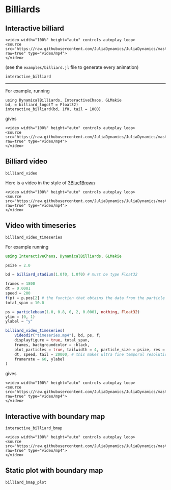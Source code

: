 # Billiards

## Interactive billiard
```@raw html
<video width="100%" height="auto" controls autoplay loop>
<source src="https://raw.githubusercontent.com/JuliaDynamics/JuliaDynamics/master/videos/interact/bill2.mp4?raw=true" type="video/mp4">
</video>
```
(see the `examples/billiard.jl` file to generate every animation)

```@docs
interactive_billiard
```

---

For example, running
```
using DynamicalBilliards, InteractiveChaos, GLMakie
bd, = billiard_logo(T = Float32)
interactive_billiard(bd, 1f0, tail = 1000)
```
gives

```@raw html
<video width="100%" height="auto" controls autoplay loop>
<source src="https://raw.githubusercontent.com/JuliaDynamics/JuliaDynamics/master/videos/interact/bill1.mp4?raw=true" type="video/mp4">
</video>
```

## Billiard video

```@docs
billiard_video
```

Here is a video in the style of [3Blue1Brown](https://www.3blue1brown.com/)
```@raw html
<video width="100%" height="auto" controls autoplay loop>
<source src="https://raw.githubusercontent.com/JuliaDynamics/JuliaDynamics/master/videos/interact/3b1billiard.mp4?raw=true" type="video/mp4">
</video>
```

## Video with timeseries

```@docs
billiard_video_timeseries
```

For example running
```julia
using InteractiveChaos, DynamicalBilliards, GLMakie

psize = 2.0

bd = billiard_stadium(1.0f0, 1.0f0) # must be type Float32

frames = 1800
dt = 0.0001
speed = 200
f(p) = p.pos[2] # the function that obtains the data from the particle
total_span = 10.0

ps = particlebeam(1.0, 0.8, 0, 2, 0.0001, nothing, Float32)
ylim = (0, 1)
ylabel = "y"

billiard_video_timeseries(
    videodir("timeseries.mp4"), bd, ps, f;
    displayfigure = true, total_span,
    frames, backgroundcolor = :black,
    plot_particles = true, tailwidth = 4, particle_size = psize, res = MAXRES,
    dt, speed, tail = 20000, # this makes ultra fine temporal resolution
    framerate = 60, ylabel
)
```

gives

```@raw html
<video width="100%" height="auto" controls autoplay loop>
<source src="https://raw.githubusercontent.com/JuliaDynamics/JuliaDynamics/master/videos/interact/billiard_timeseries.mp4?raw=true" type="video/mp4">
</video>
```


## Interactive with boundary map


```@docs
interactive_billiard_bmap
```

```@raw html
<video width="100%" height="auto" controls autoplay loop>
<source src="https://raw.githubusercontent.com/JuliaDynamics/JuliaDynamics/master/videos/interact/bmap.mp4?raw=true" type="video/mp4">
</video>
```

## Static plot with boundary map

```@docs
billiard_bmap_plot
```
